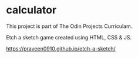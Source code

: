 # calculator



This project is part of The Odin Projects Curriculam.

Etch a sketch game created using HTML, CSS & JS.

https://praveen0910.github.io/etch-a-sketch/
